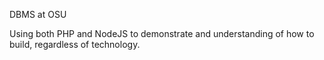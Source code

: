 DBMS at OSU

Using both PHP and NodeJS to demonstrate and understanding of how to build, regardless of technology.
